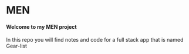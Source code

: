 # MEN

#### Welcome to my MEN project 

In this repo you will find notes and code for a full stack app that is named Gear-list